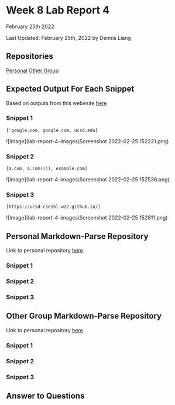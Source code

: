 # Week 8 Lab Report 4
February 25th 2022

Last Updated: February 25th, 2022 by Dennis Liang

## Repositories
[Personal](https://github.com/dennisliang01/markdown-parse)
[Other Group](https://github.com/codyprupp/markdown-parse)

## Expected Output For Each Snippet
Based on outputs from this webesite [here](https://spec.commonmark.org/dingus/)

### Snippet 1

```
[`google.com, google.com, ucsd.edu]
```
![Image](lab-report-4-images\Screenshot 2022-02-25 152221.png)

### Snippet 2

```
[a.com, a.com(()), example.com]
```
![Image](lab-report-4-images\Screenshot 2022-02-25 152536.png)

### Snippet 3

```
[https://ucsd-cse15l-w22.github.io/]
```
![Image](lab-report-4-images\Screenshot 2022-02-25 152811.png)


## Personal Markdown-Parse Repository
Link to personal repository [here](https://github.com/dennisliang01/markdown-parse)

### Snippet 1

### Snippet 2

### Snippet 3

## Other Group Markdown-Parse Repository
Link to personal repository [here](https://github.com/codyprupp/markdown-parse)

### Snippet 1

### Snippet 2

### Snippet 3

## Answer to Questions

